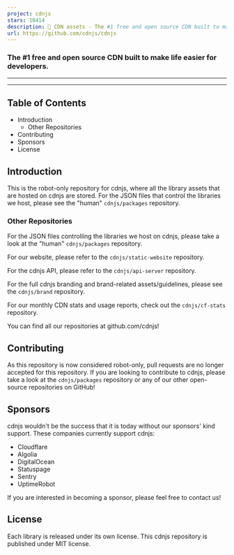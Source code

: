 ```yaml
---
project: cdnjs
stars: 10414
description: 🤖 CDN assets - The #1 free and open source CDN built to make life easier for developers.
url: https://github.com/cdnjs/cdnjs
---
```


### The #1 free and open source CDN built to make life easier for developers.

* * *

* * *

Table of Contents
-----------------

-   Introduction
    -   Other Repositories
-   Contributing
-   Sponsors
-   License

Introduction
------------

This is the robot-only repository for cdnjs, where all the library assets that are hosted on cdnjs are stored. For the JSON files that control the libraries we host, please see the "human" `cdnjs/packages` repository.

### Other Repositories

For the JSON files controlling the libraries we host on cdnjs, please take a look at the "human" `cdnjs/packages` repository.

For our website, please refer to the `cdnjs/static-website` repository.

For the cdnjs API, please refer to the `cdnjs/api-server` repository.

For the full cdnjs branding and brand-related assets/guidelines, please see the `cdnjs/brand` repository.

For our monthly CDN stats and usage reports, check out the `cdnjs/cf-stats` repository.

You can find all our repositories at github.com/cdnjs!

Contributing
------------

As this repository is now considered robot-only, pull requests are no longer accepted for this repository. If you are looking to contribute to cdnjs, please take a look at the `cdnjs/packages` repository or any of our other open-source repositories on GitHub!

Sponsors
--------

cdnjs wouldn't be the success that it is today without our sponsors' kind support. These companies currently support cdnjs:

-   Cloudflare
-   Algolia
-   DigitalOcean
-   Statuspage
-   Sentry
-   UptimeRobot

If you are interested in becoming a sponsor, please feel free to contact us!

License
-------

Each library is released under its own license. This cdnjs repository is published under MIT license.
